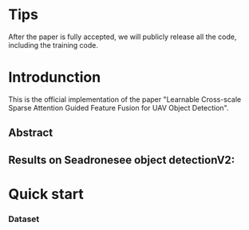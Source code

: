 
# Tips
After the paper is fully accepted, we will publicly release all the code, including the training code.

# Introdunction
This is the official implementation of the paper "Learnable Cross-scale Sparse Attention Guided Feature Fusion for UAV Object Detection".

## Abstract


## Results on Seadronesee object detectionV2:



# Quick start


### Dataset

